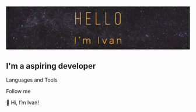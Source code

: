 ![Header](https://github.com/IvanGodPro24/IvanGodPro24/blob/main/assets/logo.png)

## I'm a aspiring developer

Languages and Tools

Follow me

👋 Hi, I’m Ivan!
